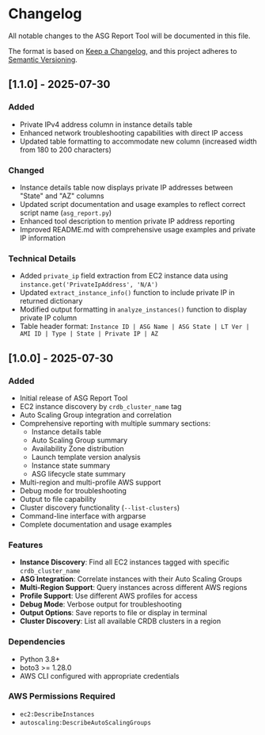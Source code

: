 # Changelog

All notable changes to the ASG Report Tool will be documented in this file.

The format is based on [Keep a Changelog](https://keepachangelog.com/en/1.0.0/),
and this project adheres to [Semantic Versioning](https://semver.org/spec/v2.0.0.html).

## [1.1.0] - 2025-07-30

### Added
- Private IPv4 address column in instance details table
- Enhanced network troubleshooting capabilities with direct IP access
- Updated table formatting to accommodate new column (increased width from 180 to 200 characters)

### Changed
- Instance details table now displays private IP addresses between "State" and "AZ" columns
- Updated script documentation and usage examples to reflect correct script name (`asg_report.py`)
- Enhanced tool description to mention private IP address reporting
- Improved README.md with comprehensive usage examples and private IP information

### Technical Details
- Added `private_ip` field extraction from EC2 instance data using `instance.get('PrivateIpAddress', 'N/A')`
- Updated `extract_instance_info()` function to include private IP in returned dictionary
- Modified output formatting in `analyze_instances()` function to display private IP column
- Table header format: `Instance ID | ASG Name | ASG State | LT Ver | AMI ID | Type | State | Private IP | AZ`

## [1.0.0] - 2025-07-30

### Added
- Initial release of ASG Report Tool
- EC2 instance discovery by `crdb_cluster_name` tag
- Auto Scaling Group integration and correlation
- Comprehensive reporting with multiple summary sections:
  - Instance details table
  - Auto Scaling Group summary
  - Availability Zone distribution
  - Launch template version analysis
  - Instance state summary
  - ASG lifecycle state summary
- Multi-region and multi-profile AWS support
- Debug mode for troubleshooting
- Output to file capability
- Cluster discovery functionality (`--list-clusters`)
- Command-line interface with argparse
- Complete documentation and usage examples

### Features
- **Instance Discovery**: Find all EC2 instances tagged with specific `crdb_cluster_name`
- **ASG Integration**: Correlate instances with their Auto Scaling Groups
- **Multi-Region Support**: Query instances across different AWS regions
- **Profile Support**: Use different AWS profiles for access
- **Debug Mode**: Verbose output for troubleshooting
- **Output Options**: Save reports to file or display in terminal
- **Cluster Discovery**: List all available CRDB clusters in a region

### Dependencies
- Python 3.8+
- boto3 >= 1.28.0
- AWS CLI configured with appropriate credentials

### AWS Permissions Required
- `ec2:DescribeInstances`
- `autoscaling:DescribeAutoScalingGroups`
